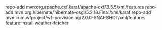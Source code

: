 repo-add mvn:org.apache.cxf.karaf/apache-cxf/3.5.5/xml/features
repo-add mvn:org.hibernate/hibernate-osgi/5.2.18.Final/xml/karaf
repo-add  mvn:com.wfproject/wf-provisioning/2.0.0-SNAPSHOT/xml/features
feature:install weather-fetcher